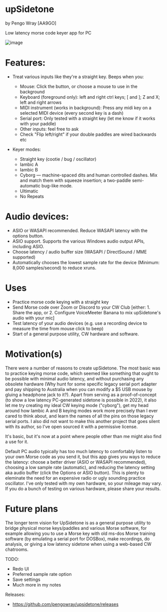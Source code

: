# upSidetone 

by Pengo Wray [AA9GO]

Low latency morse code keyer app for PC

![image](https://user-images.githubusercontent.com/800133/197386299-15112019-1427-43cb-86a3-157cfb72e086.png)

# Features:

* Treat various inputs like they're a straight key. Beeps when you:

  * Mouse: Click the button, or choose a mouse to use in the background
  * Keyboard (foreground only): left and right ctrl keys; \[ and \]; Z and X; left and right arrows
  * MIDI instrument (works in background): Press any midi key on a selected MIDI device (every second key is a dash)
  * Serial port: Only tested with a straight key (let me know if it works with your paddle)
  * Other inputs: feel free to ask
  * Check "Flip left/right" if your double paddles are wired backwards etc

* Keyer modes:

  * Straight key (cootie / bug / oscillator)
  * Iambic A
  * Iambic B
  * Cyborg — machine-spaced dits and human controlled dashes. Mix and match them with squeeze insertion; a two-paddle semi-automatic bug-like mode.
  * Ultimatic
  * No Repeats  

# Audio devices:

* ASIO or WASAPI recommended. Reduce WASAPI latency with the options button.
* ASIO support. Supports the various Windows audio output APIs, including ASIO.
* Choose latency / audio buffer size (WASAPI / DirectSound / MME supported)
* Automatically chooses the lowest sample rate for the device (Minimum: 8,000 samples/second) to reduce xruns.

# Uses

* Practice morse code keying with a straight key
* Send Morse code over Zoom or Discord to your CW Club [either: 1. Share the app, or 2. Configure VoiceMeeter Banana to mix upSidetone's audio with your mic]
* Test latency of your audio devices (e.g. use a recording device to measure the time from mouse click to beep)
* Start of a general purpose utility, CW hardware and software.

# Motivation(s)

There were a number of reasons to create upSidetone. The most basic was to practice keying morse code, which seemed like something that ought to be possible with minimal audio latency, and without purchasing any obsolete hardware (Why hunt for some specific legacy serial port adapter and pay shipping to Australia when you can modify a $5 USB mouse by gluing a headphone jack to it?). Apart from serving as a proof-of-concept (to show a low latency PC-generated sidetone is possible in 2022), it also let me try creating my ideal CW keying mode ("cyborg"), get my head around how Iambic A and B keying modes work more precisely than I ever cared to think about, and learn the names of all the pins on those legacy serial ports. I also did not want to make this another project that goes silent with its author, so I've open sourced it with a permissive license. 

It's basic, but it's now at a point where people other than me might also find a use for it.

Default PC audio typically has too much latency to comfortably listen to your own Morse code as you send it, but this app gives you ways to reduce the latency: choose a better driver (ASIO or WASAPI recommended), choosing a low sample rate (automatic), and reducing the latency setting aka audio buffer (click the Options or ASIO button). This is plenty to eleminate the need for an expensive radio or ugly sounding practice oscillator. I've only tested with my own hardware, so your mileage may vary. If you do a bunch of testing on various hardware, please share your results.

# Future plans

The longer term vision for UpSidetone is as a general purpose utility to bridge physical morse keys/paddles and various Morse software, for example allowing you to use a Morse key with old ms-dos Morse training software (by emulating a serial port for DOSBox), make recordings, do analysis, or giving a low latency sidetone when using a web-based CW chatrooms.

TODO:

* Redo UI
* Preferred sample rate option
* Save settings
* Much more in my notes

Releases:

* https://github.com/pengowray/upsidetone/releases
